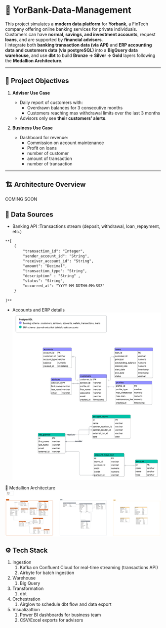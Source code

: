 # 🏦 YorBank-Data-Management

This project simulates a **modern data platform** for **Yorbank**, a FinTech company offering online banking services for private individuals.  
Customers can have **normal, savings, and investment accounts**, request **loans**, and are supported by **financial advisors**.  
I integrate both **banking transaction data (via API)** and **ERP accounting data and customers data (via postgreSQL)** into a **BigQuery data warehouse**, and use **dbt** to build **Bronze → Silver → Gold** layers following the **Medallion Architecture**.

---

## 🚀 Project Objectives

1. **Advisor Use Case**
   - Daily report of customers with:
     - Overdrawn balances for 3 consecutive months  
     - Customers reaching max withdrawal limits over the last 3 months  
   - Advisors only see **their customers’ alerts**.

2. **Business Use Case**
   - Dashboard for revenue:
     - Commission on account maintenance  
     - Profit on loans  
     - number of customer
     - amount of transaction
     - number of transaction

---

## 🏗️ Architecture Overview

COMING SOON

## 📂 Data Sources

- Banking API :Transactions stream (deposit, withdrawal, loan_repayment, etc.)
```
**[
    {
        "transaction_id": "Integer",
        "sender_account_id": "String",
        "receiver_account_id": "String",
        "amount": "Decimal",
        "transaction_type": "String",
        "description" : "String" ,
        "status": "String",
        "occurred_at": "YYYY-MM-DDTHH:MM:SSZ"
    }

]**
```
- Accounts and ERP details
![banking data](media/yorbank_postgres_db.png)

🧱 Medallion Architecture
![banking data](media/yorbank_bigquery_dw.png)

## ⚙️ Tech Stack
1. Ingestion
   1. Kafka on Confluent Cloud for real-time streaming (transactions API)
   2. Airbyte for batch ingestion
2. Warehouse
   1. Big Query
3. Transformation
   1. dbt
4. Orchestration
   1. Airglow to schedule dbt flow and data export
5. Visualizattion
   1. Power BI dashboards for business team
   2. CSV/Excel exports for advisors





